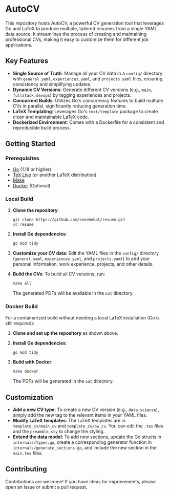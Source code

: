 # AutoCV

This repository hosts AutoCV, a powerful CV generation tool that leverages Go and LaTeX to produce multiple, tailored resumes from a single YAML data source. It streamlines the process of creating and maintaining professional CVs, making it easy to customize them for different job applications.

## Key Features

- **Single Source of Truth**: Manage all your CV data in a `config/` directory with `general.yaml`, `experiences.yaml`, and `projects.yaml` files, ensuring consistency and simplifying updates.
- **Dynamic CV Versions**: Generate different CV versions (e.g., `main`, `fullstack`, `devops`) by tagging experiences and projects.
- **Concurrent Builds**: Utilizes Go's concurrency features to build multiple CVs in parallel, significantly reducing generation time.
- **LaTeX Templating**: Leverages Go's `text/template` package to create clean and maintainable LaTeX code.
- **Dockerized Environment**: Comes with a Dockerfile for a consistent and reproducible build process.

## Getting Started

### Prerequisites

- [Go](https://golang.org/dl/) (1.18 or higher)
- [TeX Live](https://www.tug.org/texlive/) (or another LaTeX distribution)
- [Make](https://www.gnu.org/software/make/)
- [Docker](https://www.docker.com/get-started) (Optional)

### Local Build

1.  **Clone the repository**:

    ```bash
    git clone https://github.com/senohebat/resume.git
    cd resume
    ```

2.  **Install Go dependencies**:

    ```bash
    go mod tidy
    ```

3.  **Customize your CV data**:
    Edit the YAML files in the `config/` directory (`general.yaml`, `experiences.yaml`, and `projects.yaml`) to add your personal information, work experience, projects, and other details.

4.  **Build the CVs**:
    To build all CV versions, run:
    ```bash
    make all
    ```
    The generated PDFs will be available in the `out` directory.

### Docker Build

For a containerized build without needing a local LaTeX installation (Go is still required):

1.  **Clone and set up the repository** as shown above.

2.  **Install Go dependencies**:

    ```bash
    go mod tidy
    ```

3.  **Build with Docker**:
    ```bash
    make docker
    ```
    The PDFs will be generated in the `out` directory.

## Customization

- **Add a new CV type**: To create a new CV version (e.g., `data-science`), simply add the new tag to the relevant items in your YAML files.
- **Modify LaTeX templates**: The LaTeX templates are in `template_cv/main_cv` and `template_cv/bw_cv`. You can edit the `.tex` files and the `preamble.sty` to change the styling.
- **Extend the data model**: To add new sections, update the Go structs in `internals/types.go`, create a corresponding generator function in `internals/generate_sections.go`, and include the new section in the `main.tex` files.

## Contributing

Contributions are welcome! If you have ideas for improvements, please open an issue or submit a pull request.
